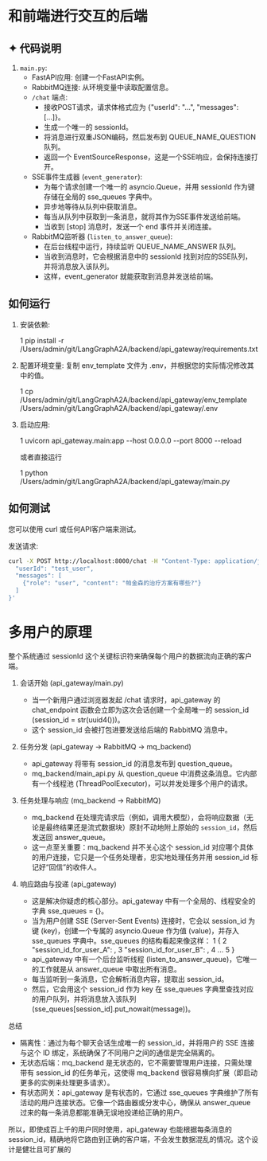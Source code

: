 # 和前端进行交互的后端

## ✦ 代码说明

1. `main.py`:
    * FastAPI应用: 创建一个FastAPI实例。
    * RabbitMQ连接: 从环境变量中读取配置信息。
    * `/chat` 端点:
        * 接收POST请求，请求体格式应为 {"userId": "...", "messages": [...]}。
        * 生成一个唯一的 sessionId。
        * 将消息进行双重JSON编码，然后发布到 QUEUE_NAME_QUESTION 队列。
        * 返回一个 EventSourceResponse，这是一个SSE响应，会保持连接打开。
    * SSE事件生成器 (`event_generator`):
        * 为每个请求创建一个唯一的 asyncio.Queue，并用 sessionId 作为键存储在全局的 sse_queues 字典中。
        * 异步地等待从队列中获取消息。
        * 每当从队列中获取到一条消息，就将其作为SSE事件发送给前端。
        * 当收到 [stop] 消息时，发送一个 end 事件并关闭连接。
    * RabbitMQ监听器 (`listen_to_answer_queue`):
        * 在后台线程中运行，持续监听 QUEUE_NAME_ANSWER 队列。
        * 当收到消息时，它会根据消息中的 sessionId 找到对应的SSE队列，并将消息放入该队列。
        * 这样，event_generator 就能获取到消息并发送给前端。

## 如何运行

1. 安装依赖:

   1     pip install -r /Users/admin/git/LangGraphA2A/backend/api_gateway/requirements.txt



2. 配置环境变量:
   复制 env_template 文件为 .env，并根据您的实际情况修改其中的值。


   1     cp /Users/admin/git/LangGraphA2A/backend/api_gateway/env_template
     /Users/admin/git/LangGraphA2A/backend/api_gateway/.env


3. 启动应用:

   1     uvicorn api_gateway.main:app --host 0.0.0.0 --port 8000 --reload

      或者直接运行

   1     python /Users/admin/git/LangGraphA2A/backend/api_gateway/main.py


## 如何测试
您可以使用 curl 或任何API客户端来测试。

发送请求:
```bash
curl -X POST http://localhost:8000/chat -H "Content-Type: application/json" -d '{
  "userId": "test_user",
  "messages": [
    {"role": "user", "content": "帕金森的治疗方案有哪些?"}
  ]
}'
```

# 多用户的原理
  整个系统通过 sessionId 这个关键标识符来确保每个用户的数据流向正确的客户端。

   1. 会话开始 (api_gateway/main.py)
       * 当一个新用户通过浏览器发起 /chat 请求时，api_gateway 的 chat_endpoint 函数会立即为这次会话创建一个全局唯一的 session_id
         (session_id = str(uuid4()))。
       * 这个 session_id 会被打包进要发送给后端的 RabbitMQ 消息中。

   2. 任务分发 (api_gateway -> RabbitMQ -> mq_backend)
       * api_gateway 将带有 session_id 的消息发布到 question_queue。
       * mq_backend/main_api.py 从 question_queue 中消费这条消息。它内部有一个线程池
         (ThreadPoolExecutor)，可以并发处理多个用户的请求。

   3. 任务处理与响应 (mq_backend -> RabbitMQ)
       * mq_backend 在处理完请求后（例如，调用大模型），会将响应数据（无论是最终结果还是流式数据块）原封不动地附上原始的
         `session_id`，然后发送回 answer_queue。
       * 这一点至关重要：mq_backend 并不关心这个 session_id 对应哪个具体的用户连接，它只是一个任务处理者，忠实地处理任务并用
         session_id 标记好“回信”的收件人。

   4. 响应路由与投递 (api_gateway)
       * 这是解决你疑虑的核心部分。api_gateway 中有一个全局的、线程安全的字典 sse_queues = {}。
       * 当为用户创建 SSE (Server-Sent Events) 连接时，它会以 session_id 为键 (key)，创建一个专属的 asyncio.Queue 作为值
         (value)，并存入 sse_queues 字典中。sse_queues 的结构看起来像这样：
   1         {
   2             "session_id_for_user_A": <Queue object for User A>,
   3             "session_id_for_user_B": <Queue object for User B>,
   4             ...
   5         }
       * api_gateway 中有一个后台监听线程 (listen_to_answer_queue)，它唯一的工作就是从 answer_queue 中取出所有消息。
       * 每当监听到一条消息，它会解析消息内容，提取出 session_id。
       * 然后，它会用这个 session_id 作为 key 在 sse_queues 字典里查找对应的用户队列，并将消息放入该队列
         (sse_queues[session_id].put_nowait(message))。

  总结

   - 隔离性：通过为每个聊天会话生成唯一的 session_id，并将用户的 SSE 连接与这个 ID
     绑定，系统确保了不同用户之间的通信是完全隔离的。
   - 无状态后端：mq_backend 是无状态的，它不需要管理用户连接，只需处理带有 session_id 的任务单元，这使得 mq_backend
     很容易横向扩展（即启动更多的实例来处理更多请求）。
   - 有状态网关：api_gateway 是有状态的，它通过 sse_queues 字典维护了所有活动的用户连接状态。它像一个路由器或分发中心，确保从
     answer_queue 过来的每一条消息都能准确无误地投递给正确的用户。

  所以，即使成百上千的用户同时使用，api_gateway 也能根据每条消息的
  session_id，精确地将它路由到正确的客户端，不会发生数据混乱的情况。这个设计是健壮且可扩展的